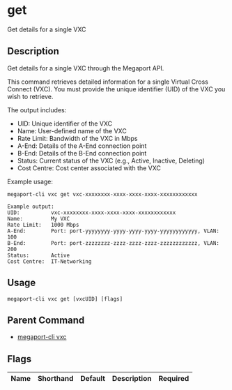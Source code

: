 # get

Get details for a single VXC

## Description

Get details for a single VXC through the Megaport API.

This command retrieves detailed information for a single Virtual Cross Connect (VXC).
You must provide the unique identifier (UID) of the VXC you wish to retrieve.

The output includes:
- UID: Unique identifier of the VXC
- Name: User-defined name of the VXC
- Rate Limit: Bandwidth of the VXC in Mbps
- A-End: Details of the A-End connection point
- B-End: Details of the B-End connection point
- Status: Current status of the VXC (e.g., Active, Inactive, Deleting)
- Cost Centre: Cost center associated with the VXC

Example usage:
```
megaport-cli vxc get vxc-xxxxxxxx-xxxx-xxxx-xxxx-xxxxxxxxxxxx

Example output:
UID:          vxc-xxxxxxxx-xxxx-xxxx-xxxx-xxxxxxxxxxxx
Name:         My VXC
Rate Limit:   1000 Mbps
A-End:        Port: port-yyyyyyyy-yyyy-yyyy-yyyy-yyyyyyyyyyyy, VLAN: 100
B-End:        Port: port-zzzzzzzz-zzzz-zzzz-zzzz-zzzzzzzzzzzz, VLAN: 200
Status:       Active
Cost Centre:  IT-Networking

```


## Usage

```
megaport-cli vxc get [vxcUID] [flags]
```



## Parent Command

* [megaport-cli vxc](megaport-cli_vxc.md)




## Flags

| Name | Shorthand | Default | Description | Required |
|------|-----------|---------|-------------|----------|



